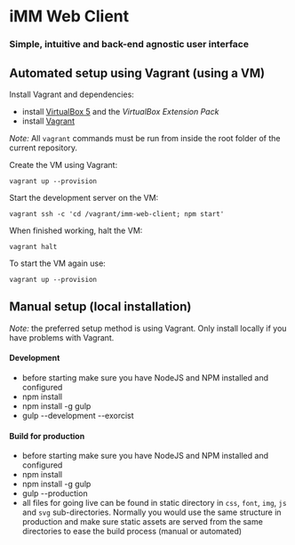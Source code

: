 # iMM Web Client
### Simple, intuitive and back-end agnostic user interface

## Automated setup using Vagrant (using a VM)

Install Vagrant and dependencies:

* install [VirtualBox 5](https://www.virtualbox.org/wiki/Downloads) and the *VirtualBox Extension Pack*
* install [Vagrant](http://www.vagrantup.com/downloads)

*Note:* All `vagrant` commands must be run from inside the root folder of the current repository.

Create the VM using Vagrant:

    vagrant up --provision

Start the development server on the VM:

    vagrant ssh -c 'cd /vagrant/imm-web-client; npm start'

When finished working, halt the VM:

    vagrant halt

To start the VM again use:

    vagrant up --provision

## Manual setup (local installation)

*Note:* the preferred setup method is using Vagrant. Only install locally if you have problems with Vagrant.

#### Development

* before starting make sure you have NodeJS and NPM installed and configured
* npm install
* npm install -g gulp
* gulp --development --exorcist

#### Build for production

* before starting make sure you have NodeJS and NPM installed and configured
* npm install
* npm install -g gulp
* gulp --production
* all files for going live can be found in static directory in `css`,
`font`, `img`, `js` and `svg` sub-directories. Normally you would use the same
structure in production and make sure static assets are served from the same
 directories to ease the build process (manual or automated)
